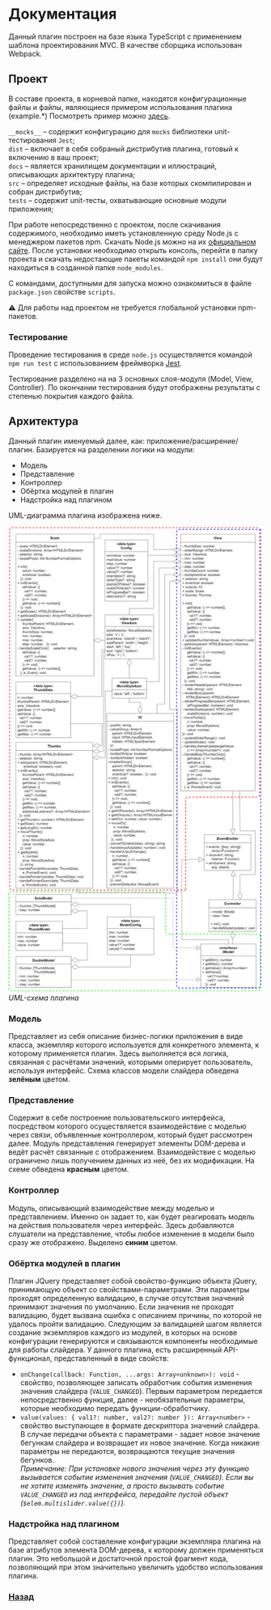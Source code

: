 # Документация

Данный плагин построен на базе языка TypeScript с применением шаблона проектирования MVC. В качестве сборщика использован Webpack.

## Проект

В составе проекта, в корневой папке, находятся конфигурационные файлы и файлы, являющиеся примером использования плагина (example.*)
Посмотреть пример можно [здесь](https://van4e3wt.github.io/Mutilslider_V43/).

`__mocks__` – содержит конфигурацию для `mocks` библиотеки unit-тестирования `Jest`;    
`dist` – включает в себя собраный дистрибутив плагина, готовый к включению в ваш проект;    
`docs` – является хранилищем документации и иллюстраций, описывающих архитектуру плагина;    
`src` – определяет исходные файлы, на базе которых скомпилирован и собран дистрибутив;    
`tests` – содержит unit-тесты, охватывающие основные модули приложения;    

При работе непосредственно с проектом, после скачивания содержимого, необходимо иметь установленную среду Node.js с менеджером пакетов npm. Скачать Node.js можно на их [официальном сайте](https://nodejs.org/).
После установки необходимо открыть консоль, перейти в папку проекта и скачать недостающие пакеты командой `npm install` они будут находиться в созданной папке `node_modules`.

С командами, доступными для запуска можно ознакомиться в файле `package.json` свойстве `scripts`.

:warning: Для работы над проектом не требуется глобальной установки npm-пакетов.

### Тестирование

Проведение тестирования в среде `node.js` осуществляется командой `npm run test` c использованием фреймворка [Jest](https://jestjs.io/).

Тестирование разделено на на 3 основных слоя-модуля (Model, View, Controller). По окончании тестирования будут отображены результаты с степенью покрытия каждого файла.

## Архитектура

Данный плагин именуемый далее, как: приложение/расширение/плагин. Базируется на разделении логики на модули:
* Модель
* Представление
* Контроллер
* Обёртка модулей в плагин
* Надстройка над плагином

UML-диаграмма плагина изображена ниже.

![diagram_UML](https://github.com/Van4e3WT/Mutilslider_V43/blob/master/docs/diagram.png "UML-схема плагина")    
*UML-схема плагина*

### Модель

Представляет из себя описание бизнес-логики приложения в виде класса, экземпляр которого используется для конкретного элемента, к которому применяется плагин. Здесь выполняется вся логика, связанная с расчётами значений, которыми оперирует пользователь, используя интерфейс. Схема классов модели слайдера обведена **зелёным** цветом.

### Представление

Содержит в себе построение пользовательского интерфейса, посредством которого осуществляется взаимодействие с моделью через связи, объявленные контроллером, который будет рассмотрен далее. Модуль представления генерирует элементы DOM-дерева и ведёт расчёт связанные с отображением. Взаимодействие с моделью ограничено лишь получением данных из неё, без их модификации. На схеме обведена **красным** цветом.

### Контроллер

Модуль, описывающий взаимодействие между моделью и представлением. Именно он задает то, как будет реагировать модель на действия пользователя через интерфейс. Здесь добавляются слушатели на представление, чтобы любое изменение в модели было сразу же отображено. Выделено **синим** цветом.

### Обёртка модулей в плагин

Плагин JQuery представляет собой свойство-функцию объекта jQuery, принимающую объект со свойствами-параметрами. Эти параметры проходят определенную валидацию, в случае отсутствия значений принимают значения по умолчанию. Если значения не проходят валидацию, будет вызвана ошибка с описанием причины, по которой не удалось пройти валидацию. Следующим за валидацией шагом является создание экземпляров каждого из модулей, в которых на основе конфигурации генерируются и связываются компоненты необходимые для работы слайдера.
У данного плагина, есть расширенный API-функционал, представленный в виде свойств:
* `onChange(callback: Function, ...args: Array<unknown>): void` - свойство, позволяющее записать обработчик события изменения значения слайдера (`VALUE_CHANGED`). Первым параметром передается непосредственно функция, далее - необязательные параметры, которые необходимо передать функции-обработчику.    
* `value(values: { val1?: number, val2?: number }): Array<number>` - свойство выступающее в формате дескриптора значений слайдера.
В случае передачи объекта с параметрами - задает новое значение бегункам слайдера и возвращает их новое значение.
Когда никакие параметры не передаются, возвращаются текущие значения бегунков.    
*Примечание: При установке нового значения через эту функцию вызывается событие изменения значения (`VALUE_CHANGED`). Если вы не хотите изменять значение, а просто вызывать событие `VALUE_CHANGED` из под интерфейса, передайте пустой объект (`$elem.multislider.value({})`).*

### Надстройка над плагином

Представляет собой составление конфигурации экземпляра плагина на базе атрибутов элемента DOM-дерева, к которому должен применяться плагин. Это небольшой и достаточной простой фрагмент кода, позволяющий при этом значительно увеличить удобство использования плагина.

### [Назад](https://github.com/Van4e3WT/Mutilslider_V43/)